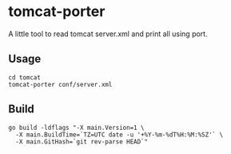 tomcat-porter
=============

A little tool to read tomcat server.xml and print all using port.

## Usage

```shell
cd tomcat
tomcat-porter conf/server.xml
```

## Build

```shell
go build -ldflags "-X main.Version=1 \
  -X main.BuildTime=`TZ=UTC date -u '+%Y-%m-%dT%H:%M:%SZ'` \
  -X main.GitHash=`git rev-parse HEAD`"
```

